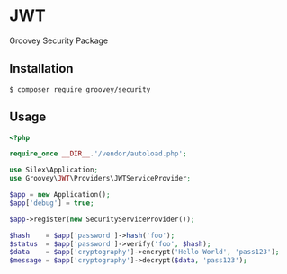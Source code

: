 # JWT

Groovey Security Package

## Installation

    $ composer require groovey/security

## Usage

```php
<?php

require_once __DIR__.'/vendor/autoload.php';

use Silex\Application;
use Groovey\JWT\Providers\JWTServiceProvider;

$app = new Application();
$app['debug'] = true;

$app->register(new SecurityServiceProvider());

$hash    = $app['password']->hash('foo');
$status  = $app['password']->verify('foo', $hash);
$data    = $app['cryptography']->encrypt('Hello World', 'pass123');
$message = $app['cryptography']->decrypt($data, 'pass123');

```